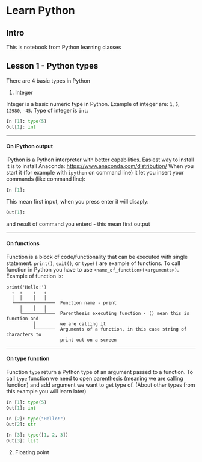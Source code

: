 # Learn Python

## Intro
This is notebook from Python learning classes

## Lesson 1 - Python types

There are 4 basic types in Python
1. Integer

Integer is a basic numeric type in Python. Example of integer are: `1`, `5`, `12980`, `-45`.
Type of integer is `int`:
```python
In [1]: type(5)
Out[1]: int
```
---
#### On iPython output
iPython is a Python interpreter with better capabilities. Easiest way to install it is to install Anaconda: https://www.anaconda.com/distribution/
When you start it (for example with `ipython` on command line) it let you insert your commands (like command line):
```python
In [1]: 
```
This mean first input, when you press enter it will disaply:
```python
Out[1]:
```
and result of command you enterd - this mean first output

---
#### On functions
Function is a block of code/functionality that can be executed with single statement. `print()`, `exit()`, or `type()` are example of functions. 
To call function in Python you have to use `<name_of_function>(<arguments>)`. Example of function is:
```
print('Hello!')
  ↑  ↑    ↑   ↑
  │  │    │   │
  └───────────────  Function name - print
     │    │   │
     └────────┴───  Parenthesis executing function - () mean this is function and
          │         we are calling it
          └───────  Arguments of a function, in this case string of characters to
                    print out on a screen

```

---
#### On type function
Function `type` return a Python type of an argument passed to a function.
To call `type` function we need to open parenthesis (meaning we are calling function) and add argument we want to get type of.
(About other types from this example you will learn later)
```python
In [1]: type(5)
Out[1]: int

In [2]: type("Hello!")
Out[2]: str

In [3]: type([1, 2, 3])
Out[3]: list

```

2. Floating point
